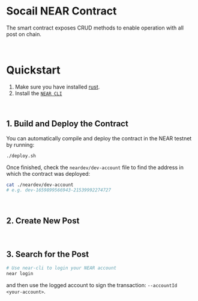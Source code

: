 # Socail NEAR Contract

The smart contract exposes CRUD methods to enable operation with all post on chain.

<br />

# Quickstart

1. Make sure you have installed [rust](https://rust.org/).
2. Install the [`NEAR CLI`](https://github.com/near/near-cli#setup)

<br />

## 1. Build and Deploy the Contract
You can automatically compile and deploy the contract in the NEAR testnet by running:

```bash
./deploy.sh
```

Once finished, check the `neardev/dev-account` file to find the address in which the contract was deployed:

```bash
cat ./neardev/dev-account
# e.g. dev-1659899566943-21539992274727
```

<br />

## 2. Create New Post

<br />

## 3. Search for the Post

```bash
# Use near-cli to login your NEAR account
near login
```

and then use the logged account to sign the transaction: `--accountId <your-account>`.
